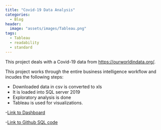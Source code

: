 ```yaml
---
title: "Covid-19 Data Analysis"
categories:
  - Blog
header:
  image: "assets/images/Tableau.png"
tags:
  - Tableau
  - readability
  - standard
---
```


This project deals with a Covid-19 data from https://ourworldindata.org/.

This project works through the entire business intelligence workflow and incudes the following steps:
* Downloaded data in csv is converted to xls
* It is loaded into SQL server 2019
* Exploratory analysis is done
* Tableau is used for visualizations. 

-[Link to Dashboard](https://public.tableau.com/app/profile/dev7234/viz/CovidData_16293863858080/Dashboard1)


-[Link to Github SQL code](https://github.com/dev7150/Exploratory_SQL) 

	
